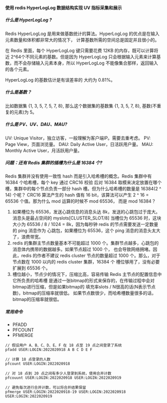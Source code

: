 #### 使用 redis HyperLogLog 数据结构实现 UV 指标采集和展示

##### 什么是 HyperLogLog ?

Redis HyperLogLog 是用来做基数统计的算法。HyperLogLog 的优点是在输入元素数量和体积都非常大的情况下，
计算基数所需的空间总是固定并且很小的。

在 Redis 里面，每个 HyperLogLog 键只需要花费 12KB 的内存，既可以计算将近 2^64个不同元素的基数。但是因为
HyperLogLog 只会根据输入元素来计算基数，而不会存储输入元素本身，所以 HyperLogLog 不能像集合那样，返回输入的各个元素。

HyperLogLog 的基数估计是有误差率的 大约为 0.81%。

##### 什么是基数？

比如数据集 {1, 3, 5, 7, 5, 7, 8}, 那么这个数据集的基数集 {1, 3, 5, 7, 8}, 基数(不重复的元素)为 5。

##### 什么是 PV、UV、DAU、MAU?

UV: Unique Visitor，独立访客，一般理解为客户端IP。需要去重考虑。
PV: Page View，页面浏览量。
DAU: Daily Active User，日活跃用户量。
MAU: MonthIy Active User，月活跃用户量。

##### 问题：还有 Redis 集群的插槽为什么是 16384 个?

Redis 集群并没有使用一致性 hash 而是引入哈希槽的概念。Redis 集群中有 16384 个哈希槽，每个 key 通过 CRC16 校验
后对 16384 取模来决定放置在哪个槽，集群中的每个节点负责一部分 hash 槽。但为什么哈希槽的数量是 16384(2 ^ 14) 个呢？
CRC16 算法产生的 hash 值有 16 bit，该算法可以产生 2 ^ 16 = 65536 个值。那为什么 mod 运算的时候不 mod 65536，
而是 mod 16384？

1. 如果槽位为 65536，发送心跳信息的消息头达 8k，发送的心跳包过于庞大。消息头是最占空间的 myslots[CLUSTER_SLOT/8]
当槽位为 65536 时，这块大小为 65536 / 8 / 1024 = 8k，因为每秒钟 redis 的节点需要发送一定数量的 ping 消息作为
心跳包，如果槽位为 65536，这个 ping 消息的消息头太大了，浪费带宽。
2. redis 的集群主节点数量基本不可能超过 1000 个。集群节点越多，心跳包的消息体内携带的数据越多。如果节点超过 1000 个，
也会导致网络拥堵。因此，redis 的作者不建议 redis cluster 节点的数量超过 1000 个。那么，对于节点数在 1000 以内的
redis cluster 集群，16384 个 槽位够用了，没有必要扩展到 65536 个。
3. 槽位越小，节点少的情况下，压缩比高，容易传输 Redis 主节点的配置信息中它所负责的哈希槽 
是通过一张bitmap的形式来保存的，在传输过程中会对bitmap进行压缩，但是如果bitmap的
填充率slots / N很高的话(N表示节点数)，bitmap的压缩率就很低。 
如果节点数很少，而哈希槽数量很多的话，bitmap的压缩率就很低。


##### 常用命令

* PFADD
* PFCOUNT
* PFMERGE

```
// 假设用户 A、B、C、D、E、F 在 18 点至 19 点之间登录了系统
pfadd USER:LOGIN:2022020918 A B C D E F

// 计算 18 点登录的人数
pfcount USER:LOGIN:2022020918

// 对 18 点到 20 点之间有多少人登录到系统，使用合并计数
pfcouunt USER:LOGIN:2022020918 USER:LOGIN:2022020919

// 避免每次进行合并计数，可以将合并结果保留
pfmerge USER:LOGIN:2022020918-19 USER:LOGIN:2022020918 USER:LOGIN:2022020919
```
